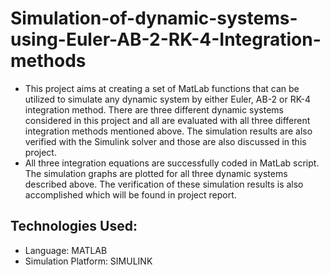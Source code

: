 # Simulation-of-dynamic-systems-using-Euler-AB-2-RK-4-Integration-methods
- This project aims at creating a set of MatLab functions that can be utilized to simulate any dynamic system by either Euler, AB-2 or RK-4 integration method. There are three different dynamic systems considered in this project and all are evaluated with all three different integration methods mentioned above. The simulation results are also verified with the Simulink solver and those are also discussed in this project.
- All three integration equations are successfully coded in MatLab script. The simulation graphs are plotted for all three dynamic systems described above. The verification of these simulation results is also accomplished which will be found in project report.

Technologies Used:
  -
  - Language: MATLAB
  - Simulation Platform: SIMULINK
